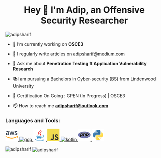 <h1 align="center">Hey 👋 I'm Adip, an Offensive Security Researcher</h1>

<p align="left"> <img src="https://komarev.com/ghpvc/?username=adipsharif&label=Profile%20views&color=0e75b6&style=flat" alt="adipsharif" /> </p>

- 🌱 I’m currently working on **OSCE3**

- 📝 I regularly write articles on [adipsharif@medium.com](adipsharif@medium.com)

- 💬 Ask me about **Penetration Testing ft Application Vulnerability Research**

- 📚I am pursuing a Bachelors in Cyber-security (BS) from Lindenwood University
  
- 💬  Certification On Going : GPEN (In Progress) | OSCE3

- 📫 How to reach me **adipsharif@outlook.com**

<h3 align="left">Languages and Tools:</h3>
<p align="left"> <a href="https://aws.amazon.com" target="_blank" rel="noreferrer"> <img src="https://raw.githubusercontent.com/devicons/devicon/master/icons/amazonwebservices/amazonwebservices-original-wordmark.svg" alt="aws" width="40" height="40"/> </a> <a href="https://cloud.google.com" target="_blank" rel="noreferrer"> <img src="https://www.vectorlogo.zone/logos/google_cloud/google_cloud-icon.svg" alt="gcp" width="40" height="40"/> </a> <a href="https://www.java.com" target="_blank" rel="noreferrer"> <img src="https://raw.githubusercontent.com/devicons/devicon/master/icons/java/java-original.svg" alt="java" width="40" height="40"/> </a> <a href="https://developer.mozilla.org/en-US/docs/Web/JavaScript" target="_blank" rel="noreferrer"> <img src="https://raw.githubusercontent.com/devicons/devicon/master/icons/javascript/javascript-original.svg" alt="javascript" width="40" height="40"/> </a> <a href="https://kotlinlang.org" target="_blank" rel="noreferrer"> <img src="https://www.vectorlogo.zone/logos/kotlinlang/kotlinlang-icon.svg" alt="kotlin" width="40" height="40"/> </a> <a href="https://www.php.net" target="_blank" rel="noreferrer"> <img src="https://raw.githubusercontent.com/devicons/devicon/master/icons/php/php-original.svg" alt="php" width="40" height="40"/> </a> <a href="https://www.python.org" target="_blank" rel="noreferrer"> <img src="https://raw.githubusercontent.com/devicons/devicon/master/icons/python/python-original.svg" alt="python" width="40" height="40"/> </a> </p>

<p><img align="left" src="https://github-readme-stats.vercel.app/api/top-langs?username=adipsharif&show_icons=true&locale=en&layout=compact" alt="adipsharif" /></p>

<p>&nbsp;<img align="center" src="https://github-readme-stats.vercel.app/api?username=adipsharif&show_icons=true&locale=en" alt="adipsharif" /></p>
